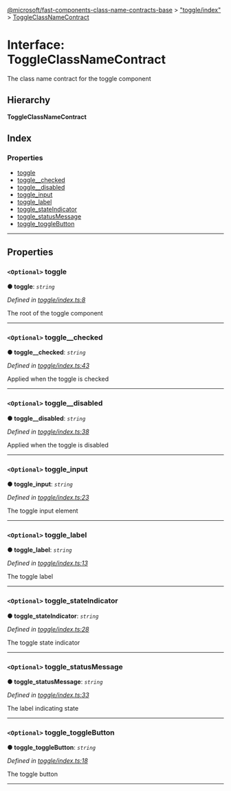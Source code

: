[@microsoft/fast-components-class-name-contracts-base](../README.md) > ["toggle/index"](../modules/_toggle_index_.md) > [ToggleClassNameContract](../interfaces/_toggle_index_.toggleclassnamecontract.md)

# Interface: ToggleClassNameContract

The class name contract for the toggle component

## Hierarchy

**ToggleClassNameContract**

## Index

### Properties

* [toggle](_toggle_index_.toggleclassnamecontract.md#toggle)
* [toggle__checked](_toggle_index_.toggleclassnamecontract.md#toggle__checked)
* [toggle__disabled](_toggle_index_.toggleclassnamecontract.md#toggle__disabled)
* [toggle_input](_toggle_index_.toggleclassnamecontract.md#toggle_input)
* [toggle_label](_toggle_index_.toggleclassnamecontract.md#toggle_label)
* [toggle_stateIndicator](_toggle_index_.toggleclassnamecontract.md#toggle_stateindicator)
* [toggle_statusMessage](_toggle_index_.toggleclassnamecontract.md#toggle_statusmessage)
* [toggle_toggleButton](_toggle_index_.toggleclassnamecontract.md#toggle_togglebutton)

---

## Properties

<a id="toggle"></a>

### `<Optional>` toggle

**● toggle**: *`string`*

*Defined in [toggle/index.ts:8](https://github.com/Microsoft/fast-dna/blob/164dd3ca/packages/fast-components-class-name-contracts-base/src/toggle/index.ts#L8)*

The root of the toggle component

___
<a id="toggle__checked"></a>

### `<Optional>` toggle__checked

**● toggle__checked**: *`string`*

*Defined in [toggle/index.ts:43](https://github.com/Microsoft/fast-dna/blob/164dd3ca/packages/fast-components-class-name-contracts-base/src/toggle/index.ts#L43)*

Applied when the toggle is checked

___
<a id="toggle__disabled"></a>

### `<Optional>` toggle__disabled

**● toggle__disabled**: *`string`*

*Defined in [toggle/index.ts:38](https://github.com/Microsoft/fast-dna/blob/164dd3ca/packages/fast-components-class-name-contracts-base/src/toggle/index.ts#L38)*

Applied when the toggle is disabled

___
<a id="toggle_input"></a>

### `<Optional>` toggle_input

**● toggle_input**: *`string`*

*Defined in [toggle/index.ts:23](https://github.com/Microsoft/fast-dna/blob/164dd3ca/packages/fast-components-class-name-contracts-base/src/toggle/index.ts#L23)*

The toggle input element

___
<a id="toggle_label"></a>

### `<Optional>` toggle_label

**● toggle_label**: *`string`*

*Defined in [toggle/index.ts:13](https://github.com/Microsoft/fast-dna/blob/164dd3ca/packages/fast-components-class-name-contracts-base/src/toggle/index.ts#L13)*

The toggle label

___
<a id="toggle_stateindicator"></a>

### `<Optional>` toggle_stateIndicator

**● toggle_stateIndicator**: *`string`*

*Defined in [toggle/index.ts:28](https://github.com/Microsoft/fast-dna/blob/164dd3ca/packages/fast-components-class-name-contracts-base/src/toggle/index.ts#L28)*

The toggle state indicator

___
<a id="toggle_statusmessage"></a>

### `<Optional>` toggle_statusMessage

**● toggle_statusMessage**: *`string`*

*Defined in [toggle/index.ts:33](https://github.com/Microsoft/fast-dna/blob/164dd3ca/packages/fast-components-class-name-contracts-base/src/toggle/index.ts#L33)*

The label indicating state

___
<a id="toggle_togglebutton"></a>

### `<Optional>` toggle_toggleButton

**● toggle_toggleButton**: *`string`*

*Defined in [toggle/index.ts:18](https://github.com/Microsoft/fast-dna/blob/164dd3ca/packages/fast-components-class-name-contracts-base/src/toggle/index.ts#L18)*

The toggle button

___

